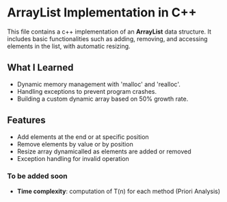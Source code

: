 # ArrayList Implementation in C++

This file contains a c++ implementation of an **ArrayList** data structure. It includes basic functionalities such as adding, removing, and accessing elements in the list, with automatic resizing.  

## What I Learned
- Dynamic memory management with 'malloc' and 'realloc'.
- Handling exceptions to prevent program crashes.
- Building a custom dynamic array based on 50% growth rate.

## Features
- Add elements at the end or at specific position
- Remove elements by value or by position
- Resize array dynamicalled as elements are added or removed
- Exception handling for invalid operation

### To be added soon
- **Time complexity**: computation of T(n) for each method (Priori Analysis)
